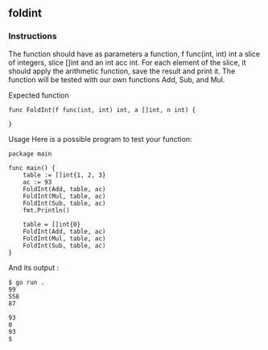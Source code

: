 ## foldint
### Instructions
The function should have as parameters a function, f func(int, int) int a slice of integers, slice []int and an int acc int. For each element of the slice, it should apply the arithmetic function, save the result and print it. The function will be tested with our own functions Add, Sub, and Mul.

Expected function
```
func FoldInt(f func(int, int) int, a []int, n int) {

}
```
Usage
Here is a possible program to test your function:
```
package main

func main() {
	table := []int{1, 2, 3}
	ac := 93
	FoldInt(Add, table, ac)
	FoldInt(Mul, table, ac)
	FoldInt(Sub, table, ac)
	fmt.Println()

	table = []int{0}
	FoldInt(Add, table, ac)
	FoldInt(Mul, table, ac)
	FoldInt(Sub, table, ac)
}
```
And its output :
```
$ go run .
99
558
87

93
0
93
$
```